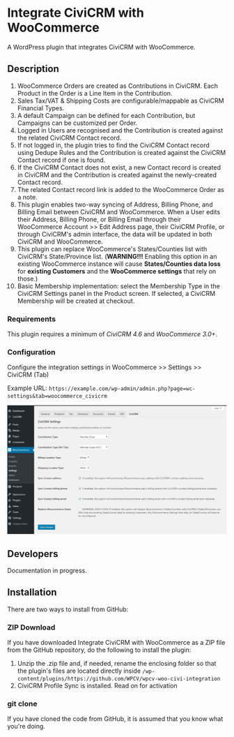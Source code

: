# Integrate CiviCRM with WooCommerce

A WordPress plugin that integrates CiviCRM with WooCommerce.



## Description

1. WooCommerce Orders are created as Contributions in CiviCRM. Each Product in the Order is a Line Item in the Contribution.
2. Sales Tax/VAT & Shipping Costs are configurable/mappable as CiviCRM Financial Types.
3. A default Campaign can be defined for each Contribution, but Campaigns can be customized per Order.
4. Logged in Users are recognised and the Contribution is created against the related CiviCRM Contact record.
5. If not logged in, the plugin tries to find the CiviCRM Contact record using Dedupe Rules and the Contribution is created against the CiviCRM Contact record if one is found.
6. If the CiviCRM Contact does not exist, a new Contact record is created in CiviCRM and the Contribution is created against the newly-created Contact record.
7. The related Contact record link is added to the WooCommerce Order as a note.
8. This plugin enables two-way syncing of Address, Billing Phone, and Billing Email between CiviCRM and WooCommerce. When a User edits their Address, Billing Phone, or Billing Email through their WooCommerce Account >> Edit Address page, their CiviCRM Profile, or through CiviCRM's admin interface, the data will be updated in both CiviCRM and WooCommerce.
9. This plugin can replace WooCommerce's States/Counties list with CiviCRM's State/Province list. (**WARNING!!!** Enabling this option in an existing WooCommerce instance will cause **States/Counties data loss** for **existing Customers** and the **WooCommerce settings** that rely on those.)
10. Basic Membership implementation: select the Membership Type in the CiviCRM Settings panel in the Product screen. If selected, a CiviCRM Membership will be created at checkout.

### Requirements

This plugin requires a minimum of *CiviCRM 4.6* and *WooCommerce 3.0+*.

### Configuration

Configure the integration settings in WooCommerce >> Settings >> CiviCRM (Tab)

Example URL: `https://example.com/wp-admin/admin.php?page=wc-settings&tab=woocommerce_civicrm`

![Settings to integrate CiviCRM with WooCommerce](./screenshots/settings.jpg)



## Developers

Documentation in progress.



## Installation

There are two ways to install from GitHub:

### ZIP Download

If you have downloaded Integrate CiviCRM with WooCommerce as a ZIP file from the GitHub repository, do the following to install the plugin:

1. Unzip the .zip file and, if needed, rename the enclosing folder so that the plugin's files are located directly inside `/wp-content/plugins/https://github.com/WPCV/wpcv-woo-civi-integration`
2. CiviCRM Profile Sync is installed. Read on for activation

### git clone

If you have cloned the code from GitHub, it is assumed that you know what you're doing.

